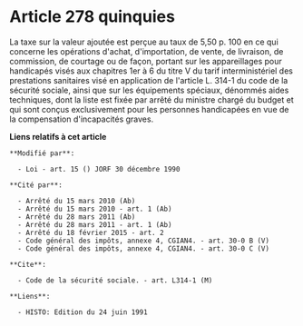 # Article 278 quinquies

La taxe sur la valeur ajoutée est perçue au taux de 5,50 p. 100 en ce qui concerne les opérations d'achat, d'importation, de
vente, de livraison, de commission, de courtage ou de façon, portant sur les appareillages pour handicapés visés aux
chapitres 1er à 6 du titre V du tarif interministériel des prestations sanitaires visé en application de l'article L. 314-1
du code de la sécurité sociale, ainsi que sur les équipements spéciaux, dénommés aides techniques, dont la liste est fixée
par arrêté du ministre chargé du budget et qui sont conçus exclusivement pour les personnes handicapées en vue de la
compensation d'incapacités graves.

**Liens relatifs à cet article**

	**Modifié par**:

	  - Loi - art. 15 () JORF 30 décembre 1990

	**Cité par**:

	  - Arrêté du 15 mars 2010 (Ab)
	  - Arrêté du 15 mars 2010 - art. 1 (Ab)
	  - Arrêté du 28 mars 2011 (Ab)
	  - Arrêté du 28 mars 2011 - art. 1 (Ab)
	  - Arrêté du 18 février 2015 - art. 2
	  - Code général des impôts, annexe 4, CGIAN4. - art. 30-0 B (V)
	  - Code général des impôts, annexe 4, CGIAN4. - art. 30-0 C (V)

	**Cite**:

	  - Code de la sécurité sociale. - art. L314-1 (M)

	**Liens**:

	  - HISTO: Edition du 24 juin 1991

